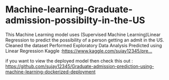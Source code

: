 # Machine-learning-Graduate-admission-possibilty-in-the-US
This Machine Learning model uses (Supervised Machine Learning)Linear Regression to predict the possibility of a person getting an admit in the US.
Cleaned the dataset
Performed Exploratory Data Analysis
Predicted using Linear Regression
Kaggle :https://www.kaggle.com/sujay12345/pre…


if you want to view the deployed model then check this out : https://github.com/sujay12345/Graduate-admission-prediction-using-machine-learning-dockerized-deployment
